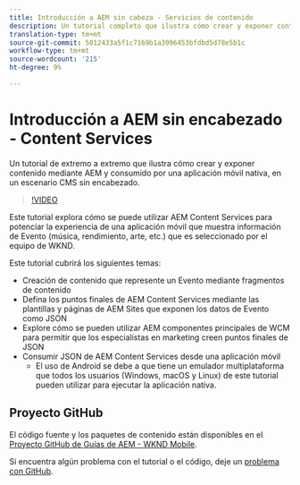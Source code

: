 ```yaml
---
title: Introducción a AEM sin cabeza - Servicios de contenido
description: Un tutorial completo que ilustra cómo crear y exponer contenido mediante AEM sin encabezado.
translation-type: tm+mt
source-git-commit: 5012433a5f1c7169b1a3996453bfdbd5d78e5b1c
workflow-type: tm+mt
source-wordcount: '215'
ht-degree: 9%

---
```



# Introducción a AEM sin encabezado - Content Services

Un tutorial de extremo a extremo que ilustra cómo crear y exponer contenido mediante AEM y consumido por una aplicación móvil nativa, en un escenario CMS sin encabezado.

>[!VIDEO](https://video.tv.adobe.com/v/28315/?quality=12&learn=on)

Este tutorial explora cómo se puede utilizar AEM Content Services para potenciar la experiencia de una aplicación móvil que muestra información de Evento (música, rendimiento, arte, etc.) que es seleccionado por el equipo de WKND.

Este tutorial cubrirá los siguientes temas:

* Creación de contenido que represente un Evento mediante fragmentos de contenido
* Defina los puntos finales de AEM Content Services mediante las plantillas y páginas de AEM Sites que exponen los datos de Evento como JSON
* Explore cómo se pueden utilizar AEM componentes principales de WCM para permitir que los especialistas en marketing creen puntos finales de JSON
* Consumir JSON de AEM Content Services desde una aplicación móvil
   * El uso de Android se debe a que tiene un emulador multiplataforma que todos los usuarios (Windows, macOS y Linux) de este tutorial pueden utilizar para ejecutar la aplicación nativa.

## Proyecto GitHub

El código fuente y los paquetes de contenido están disponibles en el [Proyecto GitHub de Guías de AEM - WKND Mobile](https://github.com/adobe/aem-guides-wknd-mobile).

Si encuentra algún problema con el tutorial o el código, deje un [problema con GitHub](https://github.com/adobe/aem-guides-wknd-mobile/issues).
